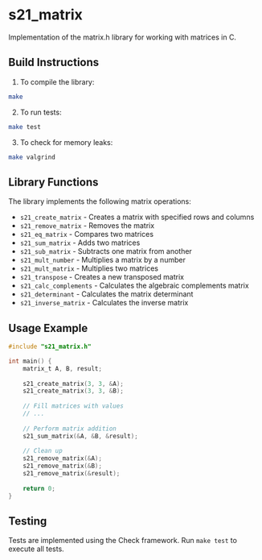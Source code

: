 # s21_matrix

Implementation of the matrix.h library for working with matrices in C.

## Build Instructions

1. To compile the library:
```bash
make
```

2. To run tests:
```bash
make test
```

3. To check for memory leaks:
```bash
make valgrind
```

## Library Functions

The library implements the following matrix operations:

- `s21_create_matrix` - Creates a matrix with specified rows and columns
- `s21_remove_matrix` - Removes the matrix
- `s21_eq_matrix` - Compares two matrices
- `s21_sum_matrix` - Adds two matrices
- `s21_sub_matrix` - Subtracts one matrix from another
- `s21_mult_number` - Multiplies a matrix by a number
- `s21_mult_matrix` - Multiplies two matrices
- `s21_transpose` - Creates a new transposed matrix
- `s21_calc_complements` - Calculates the algebraic complements matrix
- `s21_determinant` - Calculates the matrix determinant
- `s21_inverse_matrix` - Calculates the inverse matrix

## Usage Example

```c
#include "s21_matrix.h"

int main() {
    matrix_t A, B, result;
    
    s21_create_matrix(3, 3, &A);
    s21_create_matrix(3, 3, &B);
    
    // Fill matrices with values
    // ...
    
    // Perform matrix addition
    s21_sum_matrix(&A, &B, &result);
    
    // Clean up
    s21_remove_matrix(&A);
    s21_remove_matrix(&B);
    s21_remove_matrix(&result);
    
    return 0;
}
```

## Testing

Tests are implemented using the Check framework. Run `make test` to execute all tests.
